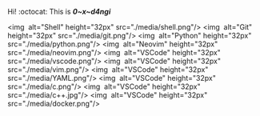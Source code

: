  Hi! :octocat: This is ***0~x~d4ngi***

  <img  alt="Shell" height="32px" src="./media/shell.png"/>
  <img  alt="Git" height="32px" src="./media/git.png"/>
  <img  alt="Python" height="32px" src="./media/python.png"/>
  <img  alt="Neovim" height="32px" src="./media/neovim.png"/>
  <img  alt="VSCode" height="32px" src="./media/vscode.png"/>
  <img  alt="VSCode" height="32px" src="./media/vim.png"/>
  <img  alt="VSCode" height="32px" src="./media/YAML.png"/>
  <img  alt="VSCode" height="32px" src="./media/c.png"/>
  <img  alt="VSCode" height="32px" src="./media/c++.jpg"/>
  <img  alt="VSCode" height="32px" src="./media/docker.png"/>
